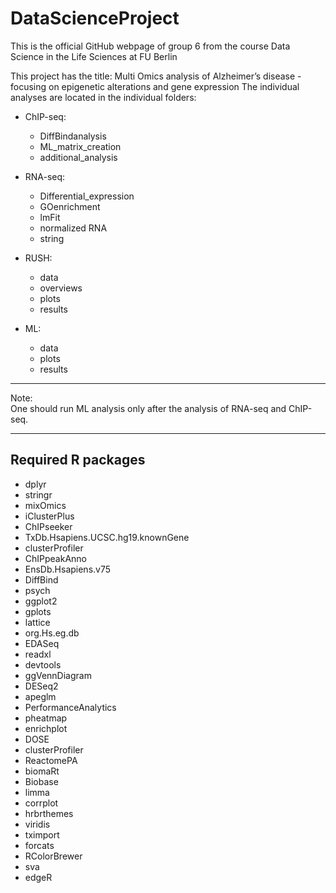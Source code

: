 # DataScienceProject

This is the official GitHub webpage of group 6 from the course Data Science in the Life Sciences at FU Berlin

This project has the title: Multi Omics analysis of Alzheimer’s disease - focusing on epigenetic alterations and gene expression
The individual analyses are located in the individual folders:
 - ChIP-seq:  
	- DiffBindanalysis
	- ML_matrix_creation
	- additional_analysis 
        
 - RNA-seq:
	- Differential_expression
	- GOenrichment
	- lmFit
	- normalized RNA
	- string
        
 - RUSH:
	- data
	- overviews
	- plots
	- results 
 - ML:
	- data
	- plots
	- results
	
------------

Note: \
One should run ML analysis only after the analysis of RNA-seq and ChIP-seq.

----
## Required R packages
* dplyr
* stringr
* mixOmics
* iClusterPlus
* ChIPseeker
* TxDb.Hsapiens.UCSC.hg19.knownGene
* clusterProfiler
* ChIPpeakAnno
* EnsDb.Hsapiens.v75
* DiffBind
* psych
* ggplot2
* gplots
* lattice
* org.Hs.eg.db
* EDASeq
* readxl
* devtools
* ggVennDiagram
* DESeq2
* apeglm
* PerformanceAnalytics
* pheatmap
* enrichplot
* DOSE
* clusterProfiler
* ReactomePA
* biomaRt
* Biobase
* limma
* corrplot
* hrbrthemes
* viridis
* tximport
* forcats
* RColorBrewer
* sva
* edgeR
